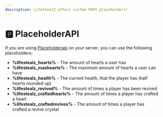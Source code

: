 ```yaml
---
description: LifeStealZ offers custom PAPI placeholders!
---
```


# 🅿️ PlaceholderAPI

If you are using [Placeholderapi](https://www.spigotmc.org/resources/placeholderapi.6245/) on your server, you can use the following placeholders:

* **%lifestealz\_hearts%** - The amount of hearts a user has
* **%lifestealz\_maxhearts%** - The maximum amount of hearts a user can have
* **%lifestealz\_health%** - The current health, that the player has (half hearts rounded up)
* **%lifestealz\_revived%** - The amount of times a player has been revived
* **%lifestealz\_craftedhearts%** - The amount of times a player has crafted a heart
* **%lifestealz\_craftedrevives%** - The amount of times a player has crafted a revive crystal
